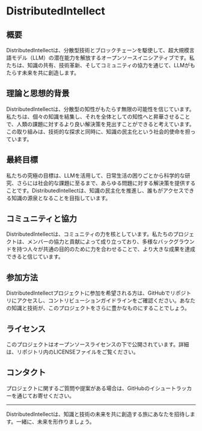 # DistributedIntellect

## 概要

DistributedIntellectは、分散型技術とブロックチェーンを駆使して、超大規模言語モデル（LLM）の潜在能力を解放するオープンソースイニシアティブです。私たちは、知識の共有、技術革新、そしてコミュニティの協力を通じて、LLMがもたらす未来を共に創造します。

## 理論と思想的背景

DistributedIntellectは、分散型の知性がもたらす無限の可能性を信じています。私たちは、個々の知識を結集し、それを全体としての知性へと昇華させることで、人類の課題に対するより良い解決策を見出すことができると考えています。この取り組みは、技術的な探求と同時に、知識の民主化という社会的使命を担っています。

## 最終目標

私たちの究極の目標は、LLMを活用して、日常生活の困りごとから科学的な研究、さらには社会的な課題に至るまで、あらゆる問題に対する解決策を提供することです。DistributedIntellectは、知識の民主化を推進し、誰もがアクセスできる知識の源泉となることを目指しています。

## コミュニティと協力

DistributedIntellectは、コミュニティの力を核としています。私たちのプロジェクトは、メンバーの協力と貢献によって成り立っており、多様なバックグラウンドを持つ人々が共通の目的のために力を合わせることで、より大きな成果を達成できると信じています。

## 参加方法

DistributedIntellectプロジェクトに参加を希望される方は、GitHubでリポジトリにアクセスし、コントリビューションガイドラインをご確認ください。あなたの知識と技術が、このプロジェクトをさらに豊かなものにすることでしょう。

## ライセンス

このプロジェクトはオープンソースライセンスの下で公開されています。詳細は、リポジトリ内のLICENSEファイルをご覧ください。

## コンタクト

プロジェクトに関するご質問や提案がある場合は、GitHubのイシュートラッカーを通じてお寄せください。

---

DistributedIntellectは、知識と技術の未来を共に創造する旅にあなたを招待します。一緒に、未来を形作りましょう。
